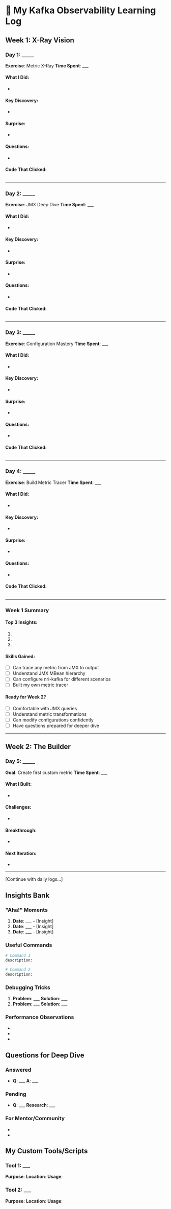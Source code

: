 # 📓 My Kafka Observability Learning Log

## Week 1: X-Ray Vision

### Day 1: _____
**Exercise**: Metric X-Ray
**Time Spent**: ___

#### What I Did:
- 

#### Key Discovery:
- 

#### Surprise:
- 

#### Questions:
- 

#### Code That Clicked:
```bash

```

---

### Day 2: _____
**Exercise**: JMX Deep Dive
**Time Spent**: ___

#### What I Did:
- 

#### Key Discovery:
- 

#### Surprise:
- 

#### Questions:
- 

#### Code That Clicked:
```bash

```

---

### Day 3: _____
**Exercise**: Configuration Mastery
**Time Spent**: ___

#### What I Did:
- 

#### Key Discovery:
- 

#### Surprise:
- 

#### Questions:
- 

#### Code That Clicked:
```bash

```

---

### Day 4: _____
**Exercise**: Build Metric Tracer
**Time Spent**: ___

#### What I Did:
- 

#### Key Discovery:
- 

#### Surprise:
- 

#### Questions:
- 

#### Code That Clicked:
```bash

```

---

### Week 1 Summary

#### Top 3 Insights:
1. 
2. 
3. 

#### Skills Gained:
- [ ] Can trace any metric from JMX to output
- [ ] Understand JMX MBean hierarchy
- [ ] Can configure nri-kafka for different scenarios
- [ ] Built my own metric tracer

#### Ready for Week 2?
- [ ] Comfortable with JMX queries
- [ ] Understand metric transformations
- [ ] Can modify configurations confidently
- [ ] Have questions prepared for deeper dive

---

## Week 2: The Builder

### Day 5: _____
**Goal**: Create first custom metric
**Time Spent**: ___

#### What I Built:
- 

#### Challenges:
- 

#### Breakthrough:
- 

#### Next Iteration:
- 

---

[Continue with daily logs...]

## Insights Bank

### "Aha!" Moments
1. **Date**: ___ - [Insight]
2. **Date**: ___ - [Insight]
3. **Date**: ___ - [Insight]

### Useful Commands
```bash
# Command 1
description: 

# Command 2
description: 
```

### Debugging Tricks
1. **Problem**: ___ **Solution**: ___
2. **Problem**: ___ **Solution**: ___

### Performance Observations
- 
- 
- 

## Questions for Deep Dive

### Answered
- **Q**: ___
  **A**: ___

### Pending
- **Q**: ___
  **Research**: ___

### For Mentor/Community
- 
- 

## My Custom Tools/Scripts

### Tool 1: ___
**Purpose**: 
**Location**: 
**Usage**: 

### Tool 2: ___
**Purpose**: 
**Location**: 
**Usage**:
